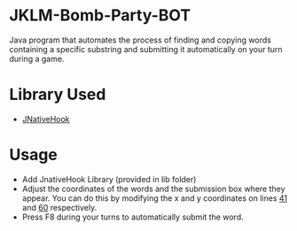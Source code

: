 # JKLM-Bomb-Party-BOT

Java program that automates the process of finding and copying words containing a specific substring and submitting it automatically on your turn during a game.

# Library Used
* [JNativeHook](https://github.com/kwhat/jnativehook)

# Usage

* Add JnativeHook Library (provided in lib folder)
* Adjust the coordinates of the words and the submission box where they appear. You can do this by modifying the x and y coordinates on lines [41](https://github.com/gangulwar/JKLM-Bomb-Party-BOT/blob/f669e6e18be08fb154a38dc643887e82c56a5841/src/main/java/org/example/gangulwar/BOT.java#L41) and [60](https://github.com/gangulwar/JKLM-Bomb-Party-BOT/blob/f669e6e18be08fb154a38dc643887e82c56a5841/src/main/java/org/example/gangulwar/BOT.java#L60) respectively.
* Press F8 during your turns to automatically submit the word.
